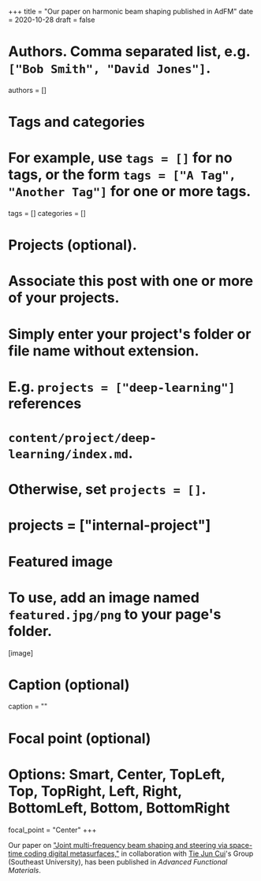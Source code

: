 +++
title = "Our paper on harmonic beam shaping published in AdFM"
date = 2020-10-28
draft = false

# Authors. Comma separated list, e.g. `["Bob Smith", "David Jones"]`.
authors = []

# Tags and categories
# For example, use `tags = []` for no tags, or the form `tags = ["A Tag", "Another Tag"]` for one or more tags.
tags = []
categories = []

# Projects (optional).
#   Associate this post with one or more of your projects.
#   Simply enter your project's folder or file name without extension.
#   E.g. `projects = ["deep-learning"]` references
#   `content/project/deep-learning/index.md`.
#   Otherwise, set `projects = []`.
# projects = ["internal-project"]

# Featured image
# To use, add an image named `featured.jpg/png` to your page's folder.
[image]
  # Caption (optional)
  caption = ""

  # Focal point (optional)
  # Options: Smart, Center, TopLeft, Top, TopRight, Left, Right, BottomLeft, Bottom, BottomRight
  focal_point = "Center"
+++


Our paper on ["Joint multi-frequency beam shaping and steering via space-time coding digital metasurfaces,"](/publication/ij-147-afm-2020)
in collaboration with [Tie Jun Cui]'s Group (Southeast University),
has been published in *Advanced Functional Materials*.


[Tie Jun Cui]: https://scholar.google.com/citations?user=-h-1eJsAAAAJ&hl=en
